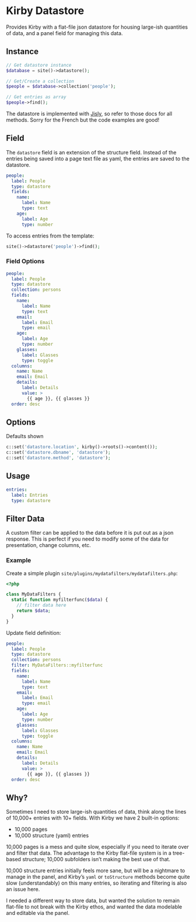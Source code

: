 # Kirby Datastore

Provides Kirby with a flat-file json datastore for housing large-ish quantities of data, and a panel field for managing this data.

## Instance

```php
// Get datastore instance
$database = site()->datastore();

// Get/Create a collection 
$people = $database->collection('people');

// Get entries as array
$people->find();
```

The datastore is implemented with [Jisly](https://github.com/r0mdau/jisly), so refer to those docs for all methods. Sorry for the French but the code examples are good!

## Field

The `datastore` field is an extension of the structure field. Instead of the entries being saved into a page text file as yaml, the entries are saved to the datastore.

```yaml
people:
  label: People
  type: datastore
  fields:
    name:
      label: Name
      type: text
    age:
      label: Age
      type: number
```

To access entries from the template:

```php
site()->datastore('people')->find();
```

### Field Options

```yaml
people:
  label: People
  type: datastore
  collection: persons
  fields:
    name:
      label: Name
      type: text
    email:
      label: Email
      type: email
    age:
      label: Age
      type: number
    glasses:
      label: Glasses
      type: toggle
  columns:
    name: Name
    email: Email
    details:
      label: Details
      value: >
        {{ age }}, {{ glasses }}
  order: desc

```

## Options

Defaults shown

```php
c::set('datastore.location', kirby()->roots()->content());
c::set('datastore.dbname', 'datastore');
c::set('datastore.method', 'datastore');
```

## Usage

```yaml
entries:
  label: Entries
  type: datastore
```

## Filter Data
A custom filter can be applied to the data before it is put out as a json response. This is perfect if you need to modify some of the data for presentation, change columns, etc.

### Example
Create a simple plugin `site/plugins/mydatafilters/mydatafilters.php`:
```php
<?php

class MyDataFilters {
  static function myfilterfunc($data) {
    // filter data here
    return $data;
  }
}
```
Update field definition:
```yaml
people:
  label: People
  type: datastore
  collection: persons
  filter: MyDataFilters::myfilterfunc
  fields:
    name:
      label: Name
      type: text
    email:
      label: Email
      type: email
    age:
      label: Age
      type: number
    glasses:
      label: Glasses
      type: toggle
  columns:
    name: Name
    email: Email
    details:
      label: Details
      value: >
        {{ age }}, {{ glasses }}
  order: desc

```


## Why?

Sometimes I need to store large-ish quantities of data, think along the lines of 10,000+ entries with 10+ fields. With Kirby we have 2 built-in options:

- 10,000 pages
- 10,000 structure (yaml) entries

10,000 pages is a mess and quite slow, especially if you need to iterate over and filter that data. The advantage to the Kirby flat-file system is in a tree-based structure; 10,000 subfolders isn’t making the best use of that.

10,000 structure entries initially feels more sane, but will be a nightmare to manage in the panel, and Kirby’s `yaml` or `toStructure` methods become quite slow (understandably) on this many entries, so iterating and filtering is also an issue here.

I needed a different way to store data, but wanted the solution to remain flat-file to not break with the Kirby ethos, and wanted the data modelable and editable via the panel.